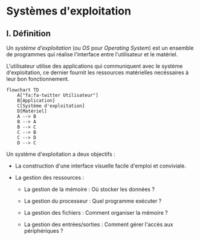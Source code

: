 # Systèmes d'exploitation

## I. Définition

Un *système d'exploitation* (ou *OS* pour *Operating System*) est un ensemble de programmes qui réalise l'interface entre l'utilisateur et le matériel.

L'utilisateur utilise des applications qui communiquent avec le système d'exploitation, ce dernier fournit les ressources matérielles necéssaires à leur bon fonctionnement.

```mermaid
flowchart TD
    A["fa:fa-twitter Utilisateur"]
    B[Application]
    C[Système d'exploitation]
    D[Matériel]
    A --> B
    B --> A
    B --> C
    C --> B
    C --> D
    D --> C
```

Un système d'exploitation a deux objectifs :

- La construction d'une interface visuelle facile d'emploi et conviviale.

- La gestion des ressources :

    + La gestion de la mémoire : Où stocker les données ?

    + La gestion du processeur : Quel programme exécuter ?

    + La gestion des fichiers : Comment organiser la mémoire ?

    + La gestion des entrées/sorties : Comment gérer l'accès aux périphériques ?